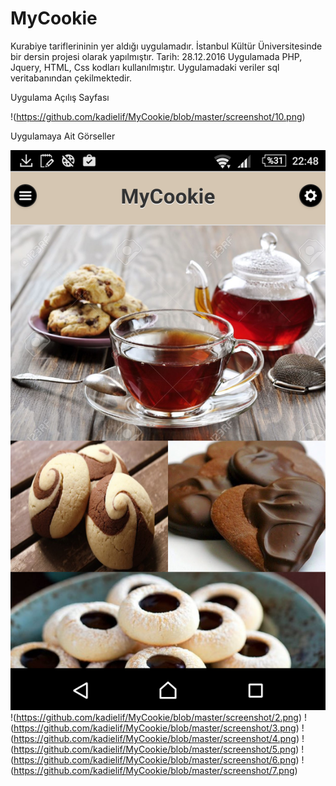 # MyCookie
Kurabiye tariflerininin yer aldığı uygulamadır. İstanbul Kültür Üniversitesinde bir dersin projesi olarak yapılmıştır.  Tarih: 28.12.2016
Uygulamada PHP, Jquery, HTML, Css kodları kullanılmıştır.
Uygulamadaki veriler sql veritabanından çekilmektedir.

Uygulama Açılış Sayfası 

!(https://github.com/kadielif/MyCookie/blob/master/screenshot/10.png)



Uygulamaya Ait Görseller 

![alt text](https://github.com/kadielif/MyCookie/blob/master/screenshot/1.png) !(https://github.com/kadielif/MyCookie/blob/master/screenshot/2.png)
!(https://github.com/kadielif/MyCookie/blob/master/screenshot/3.png) !(https://github.com/kadielif/MyCookie/blob/master/screenshot/4.png)
!(https://github.com/kadielif/MyCookie/blob/master/screenshot/5.png) !(https://github.com/kadielif/MyCookie/blob/master/screenshot/6.png)
!(https://github.com/kadielif/MyCookie/blob/master/screenshot/7.png)
